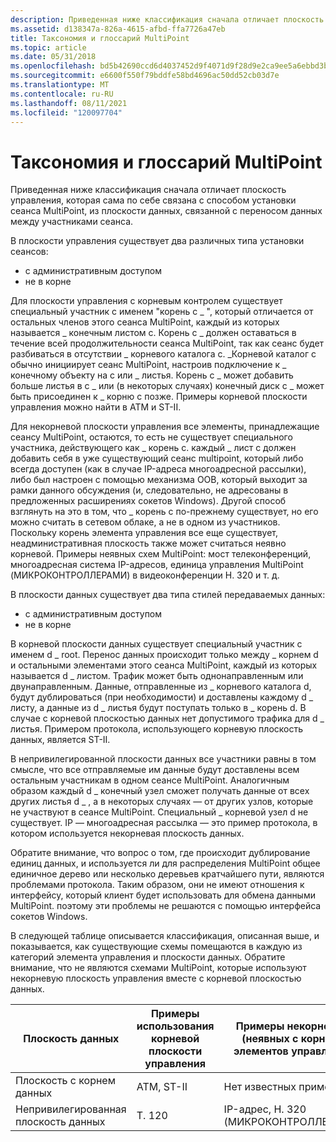 ```yaml
---
description: Приведенная ниже классификация сначала отличает плоскость управления, которая сама по себе связана с способом установки сеанса MultiPoint, из плоскости данных, связанной с переносом данных между участниками сеанса.
ms.assetid: d138347a-826a-4615-afbd-ffa7726a47eb
title: Таксономия и глоссарий MultiPoint
ms.topic: article
ms.date: 05/31/2018
ms.openlocfilehash: bd5b42690ccd6d4037452d9f4071d9f28d9e2ca9ee5a6ebbd3beca0bc222a7a6
ms.sourcegitcommit: e6600f550f79bddfe58bd4696ac50dd52cb03d7e
ms.translationtype: MT
ms.contentlocale: ru-RU
ms.lasthandoff: 08/11/2021
ms.locfileid: "120097704"
---
```

# <a name="multipoint-taxonomy-and-glossary"></a>Таксономия и глоссарий MultiPoint

Приведенная ниже классификация сначала отличает плоскость управления, которая сама по себе связана с способом установки сеанса MultiPoint, из плоскости данных, связанной с переносом данных между участниками сеанса.

В плоскости управления существует два различных типа установки сеансов:

-   с административным доступом
-   не в корне

Для плоскости управления с корневым контролем существует специальный участник с именем "корень c \_ ", который отличается от остальных членов этого сеанса MultiPoint, каждый из которых называется \_ конечным листом c. Корень c \_ должен оставаться в течение всей продолжительности сеанса MultiPoint, так как сеанс будет разбиваться в отсутствии \_ корневого каталога c. \_Корневой каталог c обычно инициирует сеанс MultiPoint, настроив подключение к \_ конечному объекту на c или \_ листья. Корень c \_ может добавить больше листья в c \_ или (в некоторых случаях) конечный диск c \_ может быть присоединен к \_ корню c позже. Примеры корневой плоскости управления можно найти в ATM и ST-II.

Для некорневой плоскости управления все элементы, принадлежащие сеансу MultiPoint, остаются, то есть не существует специального участника, действующего как \_ корень c. каждый \_ лист c должен добавить себя в уже существующий сеанс multipoint, который либо всегда доступен (как в случае IP-адреса многоадресной рассылки), либо был настроен с помощью механизма OOB, который выходит за рамки данного обсуждения (и, следовательно, не адресованы в предложенных расширениях сокетов Windows). Другой способ взглянуть на это в том, что \_ корень c по-прежнему существует, но его можно считать в сетевом облаке, а не в одном из участников. Поскольку корень элемента управления все еще существует, неадминистративная плоскость также может считаться неявно корневой. Примеры неявных схем MultiPoint: мост телеконференций, многоадресная система IP-адресов, единица управления MultiPoint (МИКРОКОНТРОЛЛЕРАМИ) в видеоконференции H. 320 и т. д.

В плоскости данных существует два типа стилей передаваемых данных:

-   с административным доступом
-   не в корне

В корневой плоскости данных существует специальный участник с именем d \_ root. Перенос данных происходит только между \_ корнем d и остальными элементами этого сеанса MultiPoint, каждый из которых называется d \_ листом. Трафик может быть однонаправленным или двунаправленным. Данные, отправленные из \_ корневого каталога d, будут дублироваться (при необходимости) и доставлены каждому d \_ листу, а данные из d \_ листья будут поступать только в \_ корень d. В случае с корневой плоскостью данных нет допустимого трафика для d \_ листья. Примером протокола, использующего корневую плоскость данных, является ST-II.

В непривилегированной плоскости данных все участники равны в том смысле, что все отправляемые им данные будут доставлены всем остальным участникам в одном сеансе MultiPoint. Аналогичным образом каждый d \_ конечный узел сможет получать данные от всех других листья d \_ , а в некоторых случаях — от других узлов, которые не участвуют в сеансе MultiPoint. Специальный \_ корневой узел d не существует. IP — многоадресная рассылка — это пример протокола, в котором используется некорневая плоскость данных.

Обратите внимание, что вопрос о том, где происходит дублирование единиц данных, и используется ли для распределения MultiPoint общее единичное дерево или несколько деревьев кратчайшего пути, являются проблемами протокола. Таким образом, они не имеют отношения к интерфейсу, который клиент будет использовать для обмена данными MultiPoint. поэтому эти проблемы не решаются с помощью интерфейса сокетов Windows.

В следующей таблице описывается классификация, описанная выше, и показывается, как существующие схемы помещаются в каждую из категорий элемента управления и плоскости данных. Обратите внимание, что не являются схемами MultiPoint, которые используют некорневую плоскость управления вместе с корневой плоскостью данных.

| Плоскость данных           | Примеры использования корневой плоскости управления | Примеры некорневых (неявных с корнем) элементов управления |
|----------------------|-------------------------------|----------------------------------------------------|
| Плоскость с корнем данных    | ATM, ST-II                    | Нет известных примеров                                  |
| Непривилегированная плоскость данных | Т. 120                         | IP-адрес, H. 320 (МИКРОКОНТРОЛЛЕРАМИ)                          |



 

 

 



